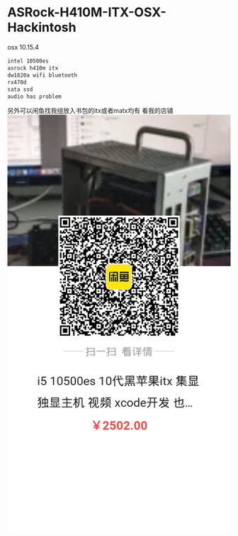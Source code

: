 # ASRock-H410M-ITX-OSX-Hackintosh

osx 10.15.4 

    intel 10500es
    asrock h410m itx
    dw1820a wifi bluetooth  
    rx470d
    sata ssd
    audio has problem
    
另外可以闲鱼找我组放入书包的itx或者matx均有 看我的店铺
![10500es 放入书包itx](./xianyu.jpg)
